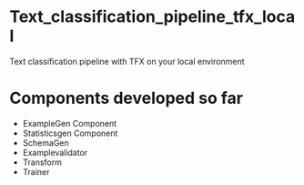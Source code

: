 # Text_classification_pipeline_tfx_local
Text classification pipeline with TFX on your local environment

# Components developed so far 
- ExampleGen Component
- Statisticsgen Component
- SchemaGen
- Examplevalidator
- Transform
- Trainer
